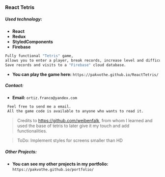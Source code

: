 ### React Tetris

##### Used technology:

-  **React**
-  **Redux**
-  **StyledComponents**
-  **Firebase**

```sh
Fully functional "Tetris" game,
allows you to enter a player, break records, increase level and difficulty.
Save records and visits to a "Firebase" cloud database.
 ```

 - **You can play the game here:** `https://pakvothe.github.io/ReactTetris/`

 ##### Contact:

 - **Email:** `ortiz.franco@yandex.com`

```sh
 Feel free to send me a email.
 All the game code is available to anyone who wants to read it.
```

>Credits to https://github.com/weibenfalk, from whom I learned and used the base of tetris to later give it my touch and add functionalities.

>ToDo: Implement styles for screens smaller than HD

 ##### Other Projects:

 - **You can see my other projects in my portfolio:**  `https://pakvothe.github.io/portfolio/`